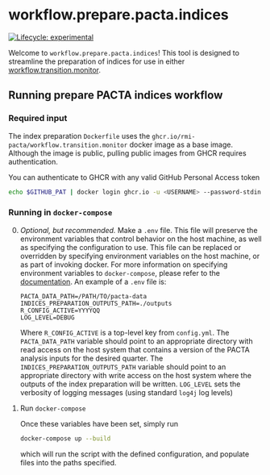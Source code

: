 # workflow.prepare.pacta.indices

<!-- badges: start -->
[![Lifecycle:
experimental](https://img.shields.io/badge/lifecycle-experimental-orange.svg)](https://lifecycle.r-lib.org/articles/stages.html#experimental) 
<!-- badges: end -->

Welcome to `workflow.prepare.pacta.indices`! This tool is designed to streamline the preparation of indices for use in either [workflow.transition.monitor](https://github.com/RMI-PACTA/workflow.transition.monitor).

## Running prepare PACTA indices workflow  

### Required input

The index preparation `Dockerfile` uses the `ghcr.io/rmi-pacta/workflow.transition.monitor` docker image as a base image. Although the image is public, pulling public images from GHCR requires authentication.

You can authenticate to GHCR with any valid GitHub Personal Access token

``` bash
echo $GITHUB_PAT | docker login ghcr.io -u <USERNAME> --password-stdin
```

### Running in `docker-compose`

0. *Optional, but recommended.* 
    Make a `.env` file.
    This file will preserve the environment variables that control behavior on the host machine, as well as specifying the configuration to use.
    This file can be replaced or overridden by specifying environment variables on the host machine, or as part of invoking docker.
    For more information on specifying environment variables to `docker-compose`, please refer to the [documentation](https://docs.docker.com/compose/environment-variables/envvars-precedence/).
    An example of a `.env` file is:

    ``` env
    PACTA_DATA_PATH=/PATH/TO/pacta-data
    INDICES_PREPARATION_OUTPUTS_PATH=./outputs
    R_CONFIG_ACTIVE=YYYYQQ
    LOG_LEVEL=DEBUG
    ```
    
    Where `R_CONFIG_ACTIVE` is a top-level key from `config.yml`.
    The `PACTA_DATA_PATH` variable should point to an appropriate directory with read access on the host system that contains a version of the PACTA analysis inputs for the desired quarter.
    The `INDICES_PREPARATION_OUTPUTS_PATH` variable should point to an appropriate directory with write access on the host system where the outputs of the index preparation will be written.
    `LOG_LEVEL` sets the verbosity of logging messages (using standard `log4j` log levels)

1. Run `docker-compose`

    Once these variables have been set, simply run

    ``` bash
    docker-compose up --build
    ```

    which will run the script with the defined configuration, and populate files into the paths specified.

